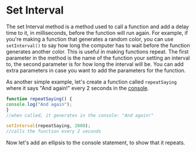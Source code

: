 # Set Interval
The set Interval method is a method used to call a function and add a delay time to it, in milliseconds,  before the function will run again. For example, if you're making a function that generates a random color, you can use `setInterval()` to say how long the computer has to wait before the function generates another color. This is useful in making functions repeat. The first parameter in the method is the name of the function your setting an interval to, the second parameter is for how long the interval will be.  You can add extra parameters in case you want to add the parameters for the function.

As another simple example, let's create a function called `repeatSaying` where it says "And again!" every 2 seconds in the [console](https://javascript.sumankunwar.com.np/en/exercises/console.html). 

```js
function repeatSaying() {
console.log("And again");
}
//when called, it generates in the console: "And again!"

setInterval(repeatSaying, 2000);
//calls the function every 2 seconds


```
Now let's add an ellipsis to the console statement, to show that it repeats. 






